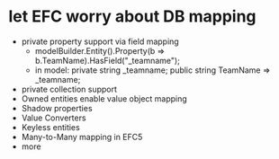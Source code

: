 # let EFC worry about DB mapping
* private property support via field mapping
	- modelBuilder.Entity<Team>().Property(b => b.TeamName).HasField("_teamname");
	- in model: 
		private string _teamname;
		public string TeamName => _teamname;
* private collection support
* Owned entities enable value object mapping
* Shadow properties
* Value Converters
* Keyless entities
* Many-to-Many mapping in EFC5
* more
